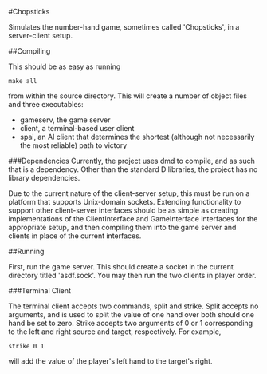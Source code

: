 #Chopsticks

Simulates the number-hand game, sometimes called 'Chopsticks', in a 
server-client setup.

##Compiling

This should be as easy as running

	make all
from within the source directory. This will create a number of object files and 
three executables:
- gameserv, the game server
- client, a terminal-based user client
- spai, an AI client that determines the shortest (although not necessarily the 
	most reliable) path to victory

###Dependencies
Currently, the project uses dmd to compile, and as such that is a dependency. 
Other than the standard D libraries, the project has no library dependencies.

Due to the current nature of the client-server setup, this must be run on a 
platform that supports Unix-domain sockets. Extending functionality to support 
other client-server interfaces should be as simple as creating implementations 
of the ClientInterface and GameInterface interfaces for the appropriate setup, 
and then compiling them into the game server and clients in place of the 
current interfaces.

##Running

First, run the game server. This should create a socket in the current 
directory titled 'asdf.sock'. You may then run the two clients in player order.

###Terminal Client

The terminal client accepts two commands, split and strike. Split accepts no 
arguments, and is used to split the value of one hand over both should one hand 
be set to zero. Strike accepts two arguments of 0 or 1 corresponding to the 
left and right source and target, respectively. For example,

	strike 0 1
will add the value of the player's left hand to the target's right.


